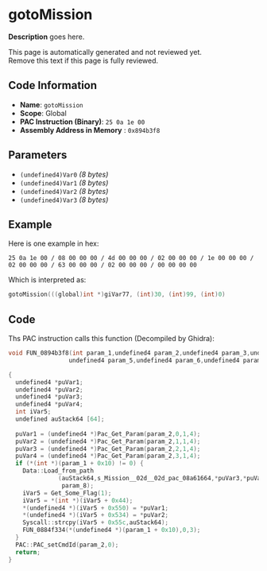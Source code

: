 # gotoMission

**Description** goes here.

This page is automatically generated and not reviewed yet.<br>Remove this text if this page is fully reviewed.

## Code Information

- **Name**: `gotoMission`
- **Scope**: Global
- **PAC Instruction (Binary)**: `25 0a 1e 00`
- **Assembly Address in Memory** : `0x894b3f8`

## Parameters

- `(undefined4)Var0` *(8 bytes)*
- `(undefined4)Var1` *(8 bytes)*
- `(undefined4)Var2` *(8 bytes)*
- `(undefined4)Var3` *(8 bytes)*

## Example

Here is one example in hex:

```25 0a 1e 00 / 08 00 00 00 / 4d 00 00 00 / 02 00 00 00 / 1e 00 00 00 / 02 00 00 00 / 63 00 00 00 / 02 00 00 00 / 00 00 00 00```

Which is interpreted as:

```c
gotoMission(((global)int *)giVar77, (int)30, (int)99, (int)0)
```

## Code

Ths PAC instruction calls this function (Decompiled by Ghidra):

```c
void FUN_0894b3f8(int param_1,undefined4 param_2,undefined4 param_3,undefined4 param_4,
                 undefined4 param_5,undefined4 param_6,undefined4 param_7,undefined4 param_8)

{
  undefined4 *puVar1;
  undefined4 *puVar2;
  undefined4 *puVar3;
  undefined4 *puVar4;
  int iVar5;
  undefined auStack64 [64];
  
  puVar1 = (undefined4 *)Pac_Get_Param(param_2,0,1,4);
  puVar2 = (undefined4 *)Pac_Get_Param(param_2,1,1,4);
  puVar3 = (undefined4 *)Pac_Get_Param(param_2,2,1,4);
  puVar4 = (undefined4 *)Pac_Get_Param(param_2,3,1,4);
  if (*(int *)(param_1 + 0x10) != 0) {
    Data::Load_from_path
              (auStack64,s_Mission__02d__02d_pac_08a61664,*puVar3,*puVar4,param_5,param_6,param_7,
               param_8);
    iVar5 = Get_Some_Flag(1);
    iVar5 = *(int *)(iVar5 + 0x44);
    *(undefined4 *)(iVar5 + 0x550) = *puVar1;
    *(undefined4 *)(iVar5 + 0x534) = *puVar2;
    Syscall::strcpy(iVar5 + 0x55c,auStack64);
    FUN_0884f334(*(undefined4 *)(param_1 + 0x10),0,3);
  }
  PAC::PAC_setCmdId(param_2,0);
  return;
}
```

